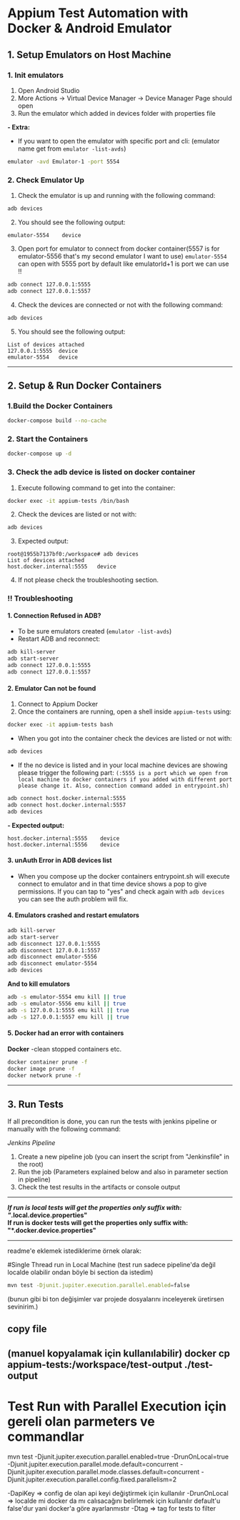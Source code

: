 # Appium Test Automation with Docker & Android Emulator

## **1. Setup Emulators on Host Machine**

### **1. Init emulators**

1. Open Android Studio
2. More Actions -> Virtual Device Manager -> Device Manager Page should open
3. Run the emulator which added in devices folder with properties file

**- Extra:**

- If you want to open the emulator with specific port and cli: (emulator name get from `emulator -list-avds`)

```bash
emulator -avd Emulator-1 -port 5554
```

### **2. Check Emulator Up**

1. Check the emulator is up and running with the following command:

```bash
adb devices
```

2. You should see the following output:

```emulator-5554	device```

3. Open port for emulator to connect from docker container(5557 is for emulator-5556 that's my second emulator I want to
   use)
   ``emulator-5554`` can open with 5555 port by default like emulatorId+1 is port we can use !!

```bash
adb connect 127.0.0.1:5555
adb connect 127.0.0.1:5557
```

4. Check the devices are connected or not with the following command:

```bash 
adb devices
```

5. You should see the following output:

```
List of devices attached
127.0.0.1:5555	device
emulator-5554	device
```

---

## **2. Setup & Run Docker Containers**

### **1.Build the Docker Containers**

```bash
docker-compose build --no-cache
```

### **2. Start the Containers**

```bash
docker-compose up -d
```

### **3. Check the adb device is listed on docker container**
1. Execute following command to get into the container:

```bash
docker exec -it appium-tests /bin/bash     
```
2. Check the devices are listed or not with:

```bash
adb devices
```
3. Expected output:

```
root@1955b7137bf0:/workspace# adb devices
List of devices attached
host.docker.internal:5555	device
```
4. If not please check the troubleshooting section.

### !! **Troubleshooting**

#### **1. Connection Refused in ADB?**

- To be sure emulators created (`emulator -list-avds`)
- Restart ADB and reconnect:

```bash
adb kill-server
adb start-server
adb connect 127.0.0.1:5555
adb connect 127.0.0.1:5557
```

#### **2. Emulator Can not be found**

1. Connect to Appium Docker
2. Once the containers are running, open a shell inside `appium-tests` using:

```bash
docker exec -it appium-tests bash
```

- When you got into the container check the devices are listed or not with:

```bash
adb devices
```

- If the no device is listed and in your local machine devices are showing please trigger the following part:
  `(:5555 is a port which we open from local machine to docker containers if you added with different port please change
  it. Also, connection command added in entrypoint.sh)`

```bash
adb connect host.docker.internal:5555
adb connect host.docker.internal:5557
adb devices
```

**- Expected output:**

```
host.docker.internal:5555    device
host.docker.internal:5556    device
```

#### **3. unAuth Error in ADB devices list**

- When you compose up the docker containers entrypoint.sh will execute connect to emulator and in that time device shows
  a pop to give permissions. If you can tap to "yes" and check again with ``adb devices`` you can see the auth problem
  will fix.

#### **4. Emulators crashed and restart emulators**

```bash
adb kill-server
adb start-server
adb disconnect 127.0.0.1:5555
adb disconnect 127.0.0.1:5557
adb disconnect emulator-5556
adb disconnect emulator-5554
adb devices
```

**And to kill emulators**

```bash
adb -s emulator-5554 emu kill || true
adb -s emulator-5556 emu kill || true
adb -s 127.0.0.1:5555 emu kill || true
adb -s 127.0.0.1:5557 emu kill || true
```

#### **5. Docker had an error with containers**
**Docker**
-clean stopped containers etc.

```bash
docker container prune -f
docker image prune -f
docker network prune -f
```

---

## **3.  Run Tests**

If all precondition is done, you can run the tests with jenkins pipeline or manually with the following command:

*Jenkins Pipeline*

1. Create a new pipeline job (you can insert the script from "Jenkinsfile" in the root)
2. Run the job (Parameters explained below and also in parameter section in pipeline)
3. Check the test results in the artifacts or console output


---

***If run is local tests will get the properties only suffix with: "*.local.device.properties"**  
**If run is docker tests will get the properties only suffix with: "*.docker.device.properties"**

----
readme'e eklemek istediklerime örnek olarak:

#Single Thread run in Local Machine (test run sadece pipeline'da değil localde olabilir ondan böyle bi section da istedim)

```bash
mvn test -Djunit.jupiter.execution.parallel.enabled=false
```
(bunun gibi bi ton değişimler var projede dosyalarını inceleyerek üretirsen sevinirim.)
## copy file
(manuel kopyalamak için kullanılabilir)
docker cp appium-tests:/workspace/test-output ./test-output
----

# Test Run with Parallel Execution için gereli olan parmeters ve commandlar
mvn test -Djunit.jupiter.execution.parallel.enabled=true -DrunOnLocal=true
-Djunit.jupiter.execution.parallel.mode.default=concurrent
-Djunit.jupiter.execution.parallel.mode.classes.default=concurrent
-Djunit.jupiter.execution.parallel.config.fixed.parallelism=2

-DapiKey => config de olan api keyi değiştirmek için kullanılır
-DrunOnLocal => localde mi docker da mı calısacağını belirlemek için kullanılır default'u false'dur yani docker'a göre
ayarlanmıstır
-Dtag => tag for tests to filter
